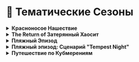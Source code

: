 # 🎉 Тематические Сезоны

<details>

<summary><strong>Красноносое Нашествие</strong></summary>

В комплекс проникла [неизвестная организация](../../custom-classes/custom-teams/childs-of-honkmother.md). Её представители встречаются во всех сферах комплекса. От Персонала Класса-D до SCP. Их мотивы и цели неизвестны…

**Дитя Красного Носа**: В начале раунда есть шанс получить роль "Дитя Красного Носа". Роль сохраняется на протяжении всего раунда и не теряется при смерти.

</details>

<details>

<summary><strong>The Return of Затерянный Хаосит</strong></summary>

Повстанец Хаоса, получивший огромную аномальную силу, сеет с её помощью хаос во всём комплексе, не жалея даже своих “Союзников”.

Во время Тематического сезона встречается тематическая версия класса - [Затерянный Хаосит](../../custom-classes/chi/lost-chaos.md).

</details>

<details>

<summary><strong>Пляжный Эпизод</strong></summary>

Палящее солнце и невыносимая жара - те атрибуты, которые заставляют многих людей ждать лета… Однако только в том случае, если они собираются отдыхать в это время. Ведь работа в таких условиях превращается в сущий АД. Как назло, сотрудникам комплекса редко предоставляется шанс выйти на отпуск летом...

**Что-нибудь выпить…**: Концентрация SCP-207, SCP-207? и SCP-1853 повышена. Они прибывают с [Фазовым Телепортом Логоса](../../server-mechanics/other.md), а также могут выпасть с игрока при его смерти.

**Невыносимая жара**: Из-за сильной жары, те, кто носит броню, постоянно испытывают негативные эффекты.\
Однако напитки это компенсируют. И используя их, даже в тяжёлой броне будет отличное самочувствие!

**Тепловой удар**: Есть шанс получить тепловой удар, который увеличит скорость, но ухудшит ориентацию в пространстве. Если на игроке в этот момент одета броня, то он получит удушение. SCP-207 предотвращает тепловой удар. SCP-207? же защищает от теплового удара в броне, но увеличивает шанс на получение обычного.

**Огонь и Лёд**: [Замороженные](../../custom-rooms/freeze-room.md) комнаты не несут опасности. Наоборот, очищают все негативные эффекты, связанные с жарой и не только. [Раскаленные](../../custom-rooms/hot-room.md) наносят больше повреждений.

**Пляжные мячи**: Менеджером Комплекса было заказано много пляжных мячей. На них видно потертые буквы “Раз”. Остальную надпись разобрать невозможно. Что интересного могут таить в себе эти мячи?

Во время Тематического Сезона встречается тематическая версия класса[ SCP-343](../../custom-classes/tut/scp-343.md).

</details>

<details>

<summary><strong>Пляжный эпизод: Сценарий "Tempest Night"</strong></summary>

Шторм, казалось бы, довольно предсказуемое погодное явление. Однако Зона 02 не была готова к такой перемене погоды. Так ещё и внешние враги норовят проникнуть в комплекс. Среди Повстанцев Хаоса даже ходит слух, что в такой шторм можно встретить… Призрака?!

**Гроза**: На улице снижена видимость, а также постоянно бьет молния, которая сполна может травмировать неудачника, попавшего под неё.

**Поломка проводки**: Удары молнии вызывают перебои с электричеством, отключение света, блокировку дверей, активацию тесла ворот и даже боеголовки «Альфа».

</details>

<details>

<summary><strong>Путешествие по Кубмерениям</strong></summary>

Из-за неких манипуляций с Кубом, в которых виноват SCP-076, он стал излучать сильный поток энергии, из-за чего перестал сам телепортироваться… Но теперь он телепортирует весь комплекс по разным измерениям!

_Вырезка из Путеводителя по Кубмерениям_

Если вы это читаете, значит, вы скоро отправитесь в незабываемое путешествие. Я Роберт, индивидуальный предприниматель, который на этот раз будет работать не по специальности, а именно вашим гидом. Не волнуйтесь, это безопасно. Пункт про страховку жизни и здоровья - просто бюрократическая формальность. По ознакомлению с описанием измерений. Ну я не знаю... я же не буду вас проверять. Короче, желаю вам удачи!

Список наиболее распространенных измерений:

**Zero O2**: В этом месте неправильно работает гравитация. Старайтесь чаще оглядываться, чтобы вам в затылок ничего не прилетело. Еще тут некоторые проблемы с кислоро-…

**Процветающее изобилие**: Атмосфера обогащена полезными веществами. Все животные, насекомые… И даже бактерии сильно увеличивают свою популяцию.

**Пост-Омега**: Здесь что-то пошло не по плану… Давайте не будет тут задерживаться…

**Измерение Красных Сфер**: По всему комплексу много сфер! Они такие Красные… И такие сферы… Я честно не знаю что с ними делать.

**Рай?**: Странное название, но здесь абсолютно безопасно. Все люди тут получаются положительные эффекты и излечиваются от недугов!

**Дикий Запад**: Не очень дикий, и не очень запад. Доставайте свои револьверы, игра идёт не на жизнь, а на смерть!

**Бункер**: Старый добрый бункер. Он в довольно плачевном состоянии, но всё ещё уютен. Будьте осторожны, некоторые системы безопасности всё ещё активны...

**Библиотека**: …

**Вязкая Зона**: Тут довольно вязко. Все импульсы сильно замедляются, поэтому тут очень сложно травмироваться.

</details>
